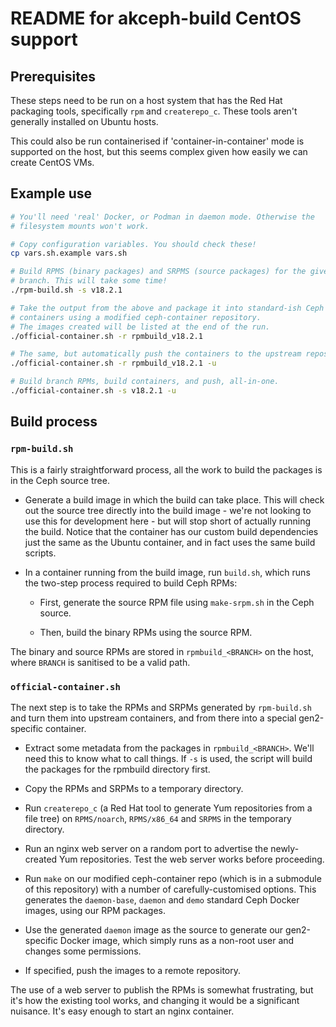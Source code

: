 # README for akceph-build CentOS support

<!-- vscode-markdown-toc -->

<!-- vscode-markdown-toc-config
	numbering=false
	autoSave=true
	/vscode-markdown-toc-config -->
<!-- /vscode-markdown-toc -->

## Prerequisites

These steps need to be run on a host system that has the Red Hat packaging
tools, specifically `rpm` and `createrepo_c`. These tools aren't generally
installed on Ubuntu hosts.

This could also be run containerised if 'container-in-container' mode is
supported on the host, but this seems complex given how easily we can create
CentOS VMs.

## Example use

```sh
# You'll need 'real' Docker, or Podman in daemon mode. Otherwise the
# filesystem mounts won't work.

# Copy configuration variables. You should check these!
cp vars.sh.example vars.sh

# Build RPMS (binary packages) and SRPMS (source packages) for the given
# branch. This will take some time!
./rpm-build.sh -s v18.2.1

# Take the output from the above and package it into standard-ish Ceph
# containers using a modified ceph-container repository.
# The images created will be listed at the end of the run.
./official-container.sh -r rpmbuild_v18.2.1

# The same, but automatically push the containers to the upstream repository.
./official-container.sh -r rpmbuild_v18.2.1 -u

# Build branch RPMs, build containers, and push, all-in-one.
./official-container.sh -s v18.2.1 -u
```

## Build process

### `rpm-build.sh`

This is a fairly straightforward process, all the work to build the packages
is in the Ceph source tree.

- Generate a build image in which the build can take place. This will check
  out the source tree directly into the build image - we're not looking to use
  this for development here - but will stop short of actually running the
  build. Notice that the container has our custom build dependencies just the
  same as the Ubuntu container, and in fact uses the same build scripts.

- In a container running from the build image, run `build.sh`, which runs the
  two-step process required to build Ceph RPMs:

    - First, generate the source RPM file using `make-srpm.sh` in the Ceph
      source.

    - Then, build the binary RPMs using the source RPM.

The binary and source RPMs are stored in `rpmbuild_<BRANCH>` on the host,
where `BRANCH` is sanitised to be a valid path.

### `official-container.sh`

The next step is to take the RPMs and SRPMs generated by `rpm-build.sh` and
turn them into upstream containers, and from there into a special
gen2-specific container.

- Extract some metadata from the packages in `rpmbuild_<BRANCH>`. We'll need
  this to know what to call things. If `-s` is used, the script will build the
  packages for the rpmbuild directory first.

- Copy the RPMs and SRPMs to a temporary directory.

- Run `createrepo_c` (a Red Hat tool to generate Yum repositories from a file
  tree) on `RPMS/noarch`, `RPMS/x86_64` and `SRPMS` in the temporary
  directory.
  
- Run an nginx web server on a random port to advertise the newly-created Yum
  repositories. Test the web server works before proceeding.

- Run `make` on our modified ceph-container repo (which is in a submodule of
  this repository) with a number of carefully-customised options. This
  generates the `daemon-base`, `daemon` and `demo` standard Ceph Docker
  images, using our RPM packages.

- Use the generated `daemon` image as the source to generate our gen2-specific
  Docker image, which simply runs as a non-root user and changes some
  permissions.

- If specified, push the images to a remote repository.

The use of a web server to publish the RPMs is somewhat frustrating, but
it's how the existing tool works, and changing it would be a significant
nuisance. It's easy enough to start an nginx container.
